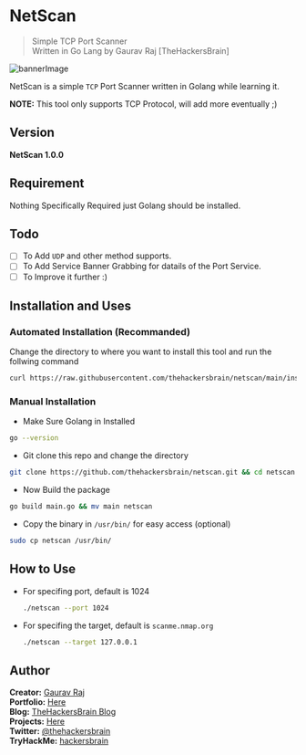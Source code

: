 # NetScan
> Simple TCP Port Scanner<br/>
> Written in Go Lang by Gaurav Raj \[TheHackersBrain\]

![bannerImage](https://gist.githubusercontent.com/thehackersbrain/87509d9dd5d128be66cc6b85fbcd26f8/raw/d94a58ea48c693ead571933d455652d6c3a116fb/netscan.png)

NetScan is a simple `TCP` Port Scanner written in Golang while learning it.

**NOTE:** This tool only supports TCP Protocol, will add more eventually ;)

## Version
**NetScan 1.0.0**

## Requirement
Nothing Specifically Required just Golang should be installed.

## Todo
- [ ] To Add `UDP` and other method supports.
- [ ] To Add Service Banner Grabbing for datails of the Port Service.
- [ ] To Improve it further :)

## Installation and Uses

### Automated Installation (Recommanded)
Change the directory to where you want to install this tool and run the follwing command
```bash
curl https://raw.githubusercontent.com/thehackersbrain/netscan/main/install.sh -s | bash
```

### Manual Installation

- Make Sure Golang in Installed
```bash
go --version
```
- Git clone this repo and change the directory
```bash
git clone https://github.com/thehackersbrain/netscan.git && cd netscan
```
- Now Build the package
```bash
go build main.go && mv main netscan
```

- Copy the binary in `/usr/bin/` for easy access \(optional\)
```bash
sudo cp netscan /usr/bin/
```

## How to Use

- For specifing port, default is 1024
    ```bash
    ./netscan --port 1024
    ```
- For specifing the target, default is `scanme.nmap.org`
    ```bash
    ./netscan --target 127.0.0.1
    ```


## Author

**Creator:** [Gaurav Raj](https://github.com/thehackersbrain/)<br/>
**Portfolio:** [Here](https://gauravraj.tech/about)<br/>
**Blog:** [TheHackersBrain Blog](https://gauravraj.tech/)<br/>
**Projects:** [Here](https://github.com/thehackersbrain?tab=repositories)<br/>
**Twitter:** [@thehackersbrain](https://twitter.com/thehackersbrain)<br/>
**TryHackMe:** [hackersbrain](https://tryhackme.com/p/hackersbrain)

